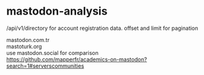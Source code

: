 # mastodon-analysis

/api/v1/directory for account registration data. offset and limit for pagination

mastodon.com.tr <br/>
mastoturk.org <br/>
use mastodon.social for comparison <br/>
https://github.com/mapperfr/academics-on-mastodon?search=1#serverscommunities
